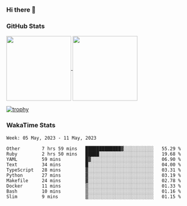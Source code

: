 ### Hi there 👋

### GitHub Stats

<a href="https://github.com/anuraghazra/github-readme-stats">
  <img align="center" height="170px" src="https://github-readme-stats.vercel.app/api/top-langs/?username=tksfjt1024&layout=compact&count_private=true&show_icons=true&show_icons=true&theme=graywhite" />
</a>
<a href="https://github.com/anuraghazra/github-readme-stats">
  <img align="center" height="170px" src="https://github-readme-stats.vercel.app/api?username=tksfjt1024&count_private=true&show_icons=true&show_icons=true&theme=graywhite" />
</a>

[![trophy](https://github-profile-trophy.vercel.app/?username=tksfjt1024)](https://github.com/ryo-ma/github-profile-trophy)

### WakaTime Stats

<!--START_SECTION:waka-->
```text
Week: 05 May, 2023 - 11 May, 2023

Other        7 hrs 59 mins   █████████████▓░░░░░░░░░░░   55.29 % 
Ruby         2 hrs 50 mins   █████░░░░░░░░░░░░░░░░░░░░   19.68 % 
YAML         59 mins         █▓░░░░░░░░░░░░░░░░░░░░░░░   06.90 % 
Text         34 mins         █░░░░░░░░░░░░░░░░░░░░░░░░   04.00 % 
TypeScript   28 mins         ▓░░░░░░░░░░░░░░░░░░░░░░░░   03.31 % 
Python       27 mins         ▓░░░░░░░░░░░░░░░░░░░░░░░░   03.19 % 
Makefile     24 mins         ▓░░░░░░░░░░░░░░░░░░░░░░░░   02.78 % 
Docker       11 mins         ▒░░░░░░░░░░░░░░░░░░░░░░░░   01.33 % 
Bash         10 mins         ▒░░░░░░░░░░░░░░░░░░░░░░░░   01.16 % 
Slim         9 mins          ▒░░░░░░░░░░░░░░░░░░░░░░░░   01.15 % 
```
<!--END_SECTION:waka-->
